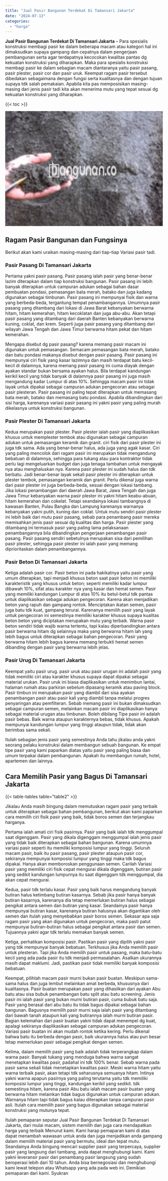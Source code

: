 ```yaml
---
title: "Jual Pasir Bangunan Terdekat Di Tamansari Jakarta"
date: "2024-07-13"
categories: 
  - "harga"
---
```


**Jual Pasir Bangunan Terdekat Di Tamansari Jakarta** – Para spesialis konstruksi membagi pasir ke dalam beberapa macam atau kategori hal ini dimaksudkan supaya gampang dan cepatnya dalam pengerjaan pembangunan serta agar terdapatnya kecocokan kwalitas pantas dg kekuatan konstruksi yang diharapkan. Maka para spesialis konstruksi membagi pasir ke dalam sebagian macam diantaranya yaitu pasir pasang, pasir plester, pasir cor dan pasir uruk. Keempat ragam pasir tersebut dibedakan sebagaimana dengan fungsi serta kualitasnya dan dengan tujuan supaya tdk salah pemakaian. Apabila kita pas memposisikan masing-masing dari jenis pasir tadi kita akan menerima mutu yang tepat sesuai dg kekuatan konstruksi yang diharapkan.

{{< toc >}}

![Jual Pasir Bangunan Terdekat Di Tamansari Jakarta](/images/jual-pasir-bangunan-57.png)

## Ragam Pasir Bangunan dan Fungsinya

Berikut akan kami uraikan masing-masing dari tiap-tiap Variasi pasir tadi.

### Pasir Pasang Di Tamansari Jakarta

Pertama yakni pasir pasang. Pasir pasang ialah pasir yang benar-benar lazim diterapkan dalam tiap konstruksi bangunan. Pasir pasang ini lebih banyak diterapkan untuk campuran adukan sebagai bahan dasar pembuatan pondasi, pemasangan bata merah, batako dan juga kadang digunakan sebagai timbunan. Pasir pasang ini mempunyai fisik dan warna yang berbeda-beda, tergantung tempat penambangannya. Umumnya pasir pasang yang ditambang dari lokasi di Jawa Barat kebanyakan berwarna hitam, hitam kemerahan, hitam kecoklatan dan juga abu-abu. Akan tetapi pasir pasang yang ditambang dari daerah Banten kebanyakan berwarna kuning, coklat, dan krem. Seperti juga pasir pasang yang ditambang dari wilayah Jawa Tengah dan Jawa Timur berwarna hitam pekat dan hitam kemerahan.

Mengapa disebut dg pasir pasang? karena memang pasir macam ini digunakan untuk pemasangan. Semacam pemasangan bata merah, batako dan batu pondasi makanya disebut dengan pasir pasang. Pasir pasang ini mempunyai ciri fisik yang kasar lazimnya dan masih terdapat batu kecil-kecil di dalamnya, karena memang pasir pasang ini cuma diayak dengan ayakan standar bukan bersama ayakan halus. Bila terdapat kandungan kerikil kecil yang tidak banyak di dalamnya pasir pasang ini juga masih mengandung kadar Lumpur di atas 10%. Sehingga macam pasir ini tidak layak untuk dipakai sebagai campuran adukan pengecoran atau sebagai pasir plesteran. Pasir pasang ini paling tepat diterapkan untuk memasang bata merah, batako dan memasang batu pondasi. Apabila dibandingkan dari sisi harga, karenanya variasi pasir pasang ini yakni pasir yang paling murah dikelasnya untuk konstruksi bangunan.

### Pasir Plester Di Tamansari Jakarta

Kedua merupakan pasir plester. Pasir plester ialah pasir yang diaplikasikan khusus untuk memplester tembok atau digunakan sebagai campuran adukan untuk pemasangan keramik dan granit. ciri fisik dari pasir plester ini juga tdk sama. Ada yang benar-benar halus, ada juga yang agak kasar. Ciri yang paling mencolok dari ragam pasir ini merupakan tidak mengandung bebatuan di dalamnya, sehingga para tukang atau para kontraktor tidak perlu lagi mengeluarkan budget dan juga tenaga tambahan untuk mengayak nya atau menghaluskan nya. Karena pasir plester ini sudah halus dan tdk berbatu. Jadi benar-benar layak sekali pasir plester ini diterapkan untuk plester tembok, pemasangan keramik dan granit. Perlu dikenal juga warna dari pasir plester ini juga berbeda-beda, sesuai dengan lokasi tambang. Jika lokasi penambangan dari daerah Jawa Barat, Jawa Tengah dan juga Jawa Timur kebanyakan warna pasir plester ini yakni hitam keabu-abuan, hitam kemerahan dan cokelat. Tetapi seandainya lokasi tambangnya di kawasan Banten, Pulau Bangka dan Lampung karenanya warnanya kebanyakan yakni putih, kuning dan coklat. Untuk mutu sendiri pasir plester ini lebih baik dari mutu pasir pasang, sebab para penambang pasir mereka memisahkan jenis pasir sesuai dg kualitas dan harga. Pasir plester yang ditambang ini termasuk pasir yang paling lama pelaksanaan penambangannya bila dibandingkan pengerjaan penambangan pasir pasang. Pasir pasang sendiri sebetulnya merupakan sisa dari pemilihan pasir plester, sehingga pasir plester ini ialah pasir yang memang diprioritaskan dalam penambangannya.

### Pasir Beton Di Tamansari Jakarta

Ketiga adalah pasir cor. Pasir beton ini pada hakikatnya yaitu pasir yang umum diterapkan, tapi menjadi khusus beton saat pasir beton ini memiliki karakteristik yang khusus untuk beton; seperti memiliki kadar lumpur dibawah 10%, sifat atau karakter nya yang kasar dan hemat semen. Pasir yang memiliki kandungan Lumpur di atas 10% itu betul-betul tdk pantas untuk diaplikasikan sebagai adukan pengecoran. Karena akan menjadikan beton yang rapuh dan gampang rontok. Menciptakan ikatan semen, pasir juga batu tdk kuat, gampang terurai. Karenanya memilih pasir yang layak untuk pengecoran ini semestinya memiliki karakter khusus supaya kualitas beton beton yang diciptakan merupakan mutu yang terbaik. Warna pasir beton sendiri tidak wajib warna tertentu, tapi kalau diperbandingkan antara pasir berwarna hitam dg selainnya maka yang berwarna hitam lah yang lebih bagus untuk diterapkan sebagai bahan pengecoran. Pasir yang berwarna hitam lebih bagus karena memang terbukti hemat semen dibanding dengan pasir yang berwarna lebih jelas.

### Pasir Urug Di Tamansari Jakarta

Keempat yaitu pasir urug. pasir uruk atau pasir urugan ini adalah pasir yang tidak memiliki ciri atau karakter khusus supaya dapat dipakai sebagai material urukan. Pasir uruk ini biasa diaplikasikan untuk menimbun lantai, halaman rumah atau parkiran sebelum dipasang keramik atau paving block. Pasir timbun ini merupakan pasir yang diambil dari sisa ayakan penambangan pasir atau pasir kali yang diambil tanpa melalui progres penyaringan atau pemfilteran. Sebab memang pasir ini bukan dimaksudkan sebagai campuran semen, melainkan macam pasir ini diaplikasikan hanya sebagai material urugan atau timbunan. Boleh dibilang Tipe pasir ini adalah pasir bebas. Baik warna ataupun karakternya bebas, tidak khusus. Apakah mempunyai kandungan lumpur yang tinggi ataupun tidak, tidak akan berimbas sama sekali.

Itulah sebagian jenis pasir yang semestinya Anda tahu jikalau anda yakni seorang pelaku konstruksi dalam membangun sebuah bangunan. Ke empat tipe pasir yang kami paparkan diatas yaitu pasir yang paling biasa dan umum terpakai dalam pembangunan. Apakah itu membangun rumah, hotel, apartemen dan lainnya.

## Cara Memilih Pasir yang Bagus Di Tamansari Jakarta

{{< table-tables table="table2" >}}

Jikalau Anda masih bingung dalam memutuskan ragam pasir yang terbaik untuk diterapkan sebagai bahan pembangunan, berikut akan kami paparkan cara memilih ciri fisik pasir yang baik, tidak boros semen dan terjangkau harganya.

Pertama ialah amati ciri fisik pasirnya. Pasir yang baik ialah tdk menggumpal saat digenggam. Pasir yang dikala digenggam menggumpal ialah jenis pasir yang tidak baik diterapkan sebagai bahan bangunan. Karena umumnya variasi pasir seperti itu memiliki komposisi lumpur yang tinggi. Seluruh macam pasir, baik itu pasir pasang, pasir plester ataupun pasir cor, sekiranya mempunyai komposisi lumpur yang tinggi maka tdk bagus dipakai. Hanya akan memboroskan penggunaan semen. Carilah Variasi pasir yang memiliki ciri fisik cepat mengurai dikala digenggam, butiran pasir yang sedikit kandungan lumpurnya itu saat digenggam tdk menggumpal, dia akan cepat mengurai.

Kedua, pasir tdk terlalu kasar. Pasir yang baik harus mengandung banyak butiran halus ketimbang butiran kasarnya. Sebab jika pasir hanya banyak butiran kasarnya, karenanya dia tetap memerlukan butiran halus sebagai pengikat antara semen dan butiran yang kasar. Seandainya pasir hanya mempunyai butiran kasar, karenanya butiran halusnya akan digantikan oleh semen dan itulah yang menyebabkan pasir boros semen. Sekasar apa saja ragam pasir yang akan digunakan untuk pengecoran, maka pasti patut mempunyai butiran-butiran halus sebagai pengikat antara pasir dan semen. Tujuannya yakni agar tdk terlalu memakan banyak semen.

Ketiga, perhatikan komposisi pasir. Pastikan pasir yang dipilih yakni pasir yang tdk mempunyai banyak bebatuan. Terkhusus jika Anda memilih pasir untuk plesteran. Tapi jika Anda memilih pasir untuk pasang, maka batu-batu kecil yang ada pada pasir itu tdk menjadi permasalahan. Asalkan ukurannya masih dapat maklumi. Jadi, pastikan pasir tidak memiliki banyak komposisi bebatuan.

Keempat, pilihlah macam pasir murni bukan pasir buatan. Meskipun sama-sama halus dan juga lembut melainkan amat berbeda, khususnya dari kualitasnya. Pasir buatan merupakan pasir yang dihasilkan dari ayakan Abu batu atau sisa bubuk penambangan batu split atau batu screening. Jenis pasir ini ialah pasir yang bukan murni butiran pasir, cuma bubuk batu saja. Pasir yang berasal dari abu batu itu tidak bagus dipakai sebagai bahan bangunan. Bagusnya memilih pasir murni saja ialah pasir yang ditambang dari bawah tanah ataupun kali yang butirannya ialah murni butiran pasir. Bagian kelemahan dari pasir buatan yakni tidak dapat menempel dg kuat, apalagi sekiranya diaplikasikan sebagai campuran adukan pengecoran. Variasi pasir buatan ini akan mudah rontok ketika kering. Perlu dikenal bahwa batu itu berbeda dengan pasir, baik ukurannya halus atau pun besar tetap memerlukan pasir sebagai pengikat dengan semen.

Kelima, dalam memilih pasir yang baik adalah tidak terperangkap dalam warna pasir. Banyak tukang yang menduga bahwa warna sangat menetapkan kwalitas pasir, padahal ini tdk 100% benar. Sebab warna pada pasir sama sekali tidak menetapkan kwalitas pasir. Meski warna hitam yaitu warna terbaik pasir, akan tetapi tdk seharusnya semuanya hitam. Intinya yakni warna apapun pasirnya yang paling terutama yaitu tdk memiliki komposisi lumpur yang tinggi, kandungan kerikil yang sedikit. tdk semestinya hitam, karena pasir Abu batu ialah macam pasir buatan yang berwarna hitam melainkan tidak bagus digunakan untuk campuran adukan. Warnanya hitam tapi tidak bagus kalau diterapkan tanpa campuran pasir asli. Itulah cara memilih pasir yang bagus digunakan sebagai material konstruksi yang mutunya tepat.

Itulah pemaparan seputar Jual Pasir Bangunan Terdekat Di Tamansari Jakarta, dari mulai macam, sistem memilih dan juga cara mendapatkan harga yang terbaik Menurut kami. Kami harap pemaparan kami di atas dapat menambah wawasan untuk anda dan juga menjadikan anda gampang dalam memilih material pasir yang bermutu, ideal dan tepat mutu. Seandainya Anda bingung mencari supplier pasir yang terpercaya, supplier pasir yang langsung dari tambang, anda dapat menghubungi kami. Kami yakni leveransir pasir dari penambang pasir langsung yang sudah beroperasi lebih dari 10 tahun. Anda bisa bernegosiasi dan menghubungi kami lewat telepon atau Whatsapp yang ada pada web ini. Demikian pemaparan dari kami. Syukran
